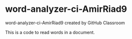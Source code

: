 # word-analyzer-ci-AmirRiad9
word-analyzer-ci-AmirRiad9 created by GitHub Classroom

This is a code to read words in a document.
